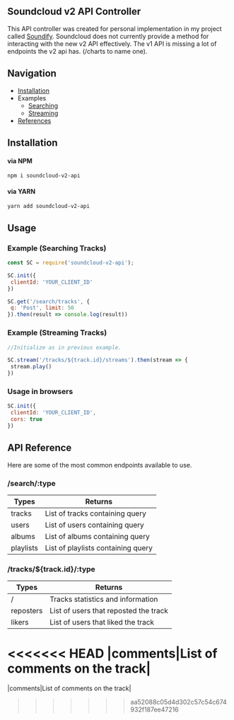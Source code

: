 ## Soundcloud v2 API Controller
This API controller was created for personal implementation in my project called [Soundify](https://github.com/barenddt/soundify). Soundcloud does not currently provide a method for interacting with the new v2 API effectively. The v1 API is missing a lot of endpoints the v2 api has. (/charts to name one).


## Navigation
- [Installation](#install)
- Examples
	- [Searching](#search)
	- [Streaming](#stream)
- [References](#reference)

## <span id="install">Installation</span>

#### via NPM

```
npm i soundcloud-v2-api
```

#### via YARN

```
yarn add soundcloud-v2-api
```

## Usage

### <span id="search">Example (Searching Tracks)</span>
```javascript
const SC = require('soundcloud-v2-api');

SC.init({
 clientId: 'YOUR_CLIENT_ID'
})

SC.get('/search/tracks', {
 q: 'Post', limit: 50
}).then(result => console.log(result))
```

### <span id="stream">Example (Streaming  Tracks)</span>

```javascript
//Initialize as in previous example.

SC.stream('/tracks/${track.id}/streams').then(stream => {
 stream.play()
})
```
### Usage in browsers
```javascript
SC.init({
 clientId: 'YOUR_CLIENT_ID',
 cors: true
})
```

## <span id="reference">API Reference</span>
Here are some of the most common endpoints available to use.
### /search/:type

    
|Types|Returns|
|--|--|
|tracks|List of tracks containing query|
|users|List of users containing query|
|albums|List of albums containing query|
|playlists|List of playlists containing query|

### /tracks/${track.id}/:type
|Types|Returns|
|--|--|
|/|Tracks statistics and information|
|reposters|List of users that reposted the track|
|likers|List of users that liked the track|
<<<<<<< HEAD
|comments|List of comments on the track|
=======
|comments|List of comments on the track|
>>>>>>> aa52088c05d4d302c57c54c674932f187ee47216
